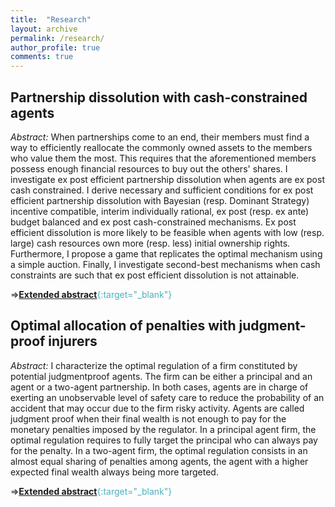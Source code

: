```yaml
---
title:  "Research"
layout: archive
permalink: /research/
author_profile: true
comments: true
---
```


## Partnership dissolution with cash-constrained agents

*Abstract:* When partnerships come to an end, their members must find a way to efficiently reallocate the commonly owned assets to the members who value them the most. This requires that the aforementioned members possess enough financial resources to buy out the others' shares. I investigate ex post efficient partnership dissolution when agents are ex post cash constrained. I derive necessary and sufficient conditions for ex post efficient partnership dissolution with Bayesian (resp. Dominant Strategy) incentive compatible, interim individually rational, ex post (resp. ex ante) budget balanced and ex post cash-constrained mechanisms. Ex post efficient dissolution is more likely to be feasible when agents with low (resp. large) cash resources own more (resp. less) initial ownership rights. Furthermore, I propose a game that replicates the optimal mechanism using a simple auction. Finally, I investigate second-best mechanisms when cash constraints are such that ex post efficient dissolution is not attainable.

=><span style="color:#4CB1BD;">[**Extended abstract**](../files/Pommey_extended_abstract_partnership_website.pdf){:target="_blank"}</span>

## Optimal allocation of penalties with judgment-proof injurers

*Abstract:* I characterize the optimal regulation of a firm constituted by potential judgmentproof
agents. The firm can be either a principal and an agent or a two-agent
partnership. In both cases, agents are in charge of exerting an unobservable level
of safety care to reduce the probability of an accident that may occur due to the
firm risky activity. Agents are called judgment proof when their final wealth is not
enough to pay for the monetary penalties imposed by the regulator. In a principal agent firm, the optimal regulation requires to fully target the principal who can always pay for the penalty. In a two-agent firm, the optimal regulation consists in an almost equal sharing of penalties among agents, the agent with a higher expected final wealth always being more targeted.

=><span style="color:#4CB1BD;">[**Extended abstract**](../files/Pommey_extended_abstract_structure_penalties.pdf){:target="_blank"}</span>
